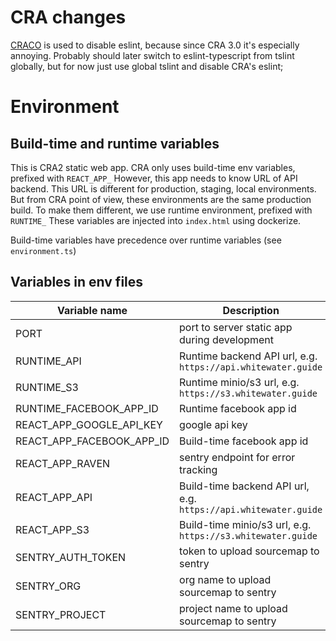 # CRA changes

[CRACO](https://github.com/sharegate/craco) is used to disable eslint, because since CRA 3.0 it's especially annoying.
Probably should later switch to eslint-typescript from tslint globally, but for now just use global tslint and disable CRA's eslint;

# Environment

## Build-time and runtime variables

This is CRA2 static web app. CRA only uses build-time env variables, prefixed with `REACT_APP_`
However, this app needs to know URL of API backend. This URL is different for production, staging, local environments.
But from CRA point of view, these environments are the same production build. To make them different, we use runtime environment, prefixed with `RUNTIME_`
These variables are injected into `index.html` using dockerize.

Build-time variables have precedence over runtime variables (see `environment.ts`)

## Variables in env files

| Variable name             | Description                                                     |
| ------------------------- | --------------------------------------------------------------- |
| PORT                      | port to server static app during development                    |
| RUNTIME_API               | Runtime backend API url, e.g. `https://api.whitewater.guide`    |
| RUNTIME_S3                | Runtime minio/s3 url, e.g. `https://s3.whitewater.guide`        |
| RUNTIME_FACEBOOK_APP_ID   | Runtime facebook app id                                         |
| REACT_APP_GOOGLE_API_KEY  | google api key                                                  |
| REACT_APP_FACEBOOK_APP_ID | Build-time facebook app id                                      |
| REACT_APP_RAVEN           | sentry endpoint for error tracking                              |
| REACT_APP_API             | Build-time backend API url, e.g. `https://api.whitewater.guide` |
| REACT_APP_S3              | Build-time minio/s3 url, e.g. `https://s3.whitewater.guide`     |
| SENTRY_AUTH_TOKEN         | token to upload sourcemap to sentry                             |
| SENTRY_ORG                | org name to upload sourcemap to sentry                          |
| SENTRY_PROJECT            | project name to upload sourcemap to sentry                      |
